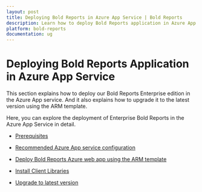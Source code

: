 ```yaml
---
layout: post
title: Deploying Bold Reports in Azure App Service | Bold Reports
description: Learn how to deploy Bold Reports application in Azure App Service and know its prerequisites, recommended specifications, and upgrading to the latest version.
platform: bold-reports
documentation: ug
---
```


# Deploying Bold Reports Application in Azure App Service

This section explains how to deploy our Bold Reports Enterprise edition in the Azure App service. And it also explains how to upgrade it to the latest version using the ARM template.

Here, you can explore the deployment of Enterprise Bold Reports in the Azure App Service in detail.

* [Prerequisites](./../../../administrator-guide/installation/azure-app-service/prerequisites/)

* [Recommended Azure App service configuration](./../../../administrator-guide/installation/azure-app-service/recommendations/)

* [Deploy Bold Reports Azure web app using the ARM template](./../../../administrator-guide/installation/azure-app-service/using-arm-template/)

* [Install Client Libraries](./../../../administrator-guide/installation/azure-app-service/client-libraries/)

* [Upgrade to latest version](./../../../administrator-guide/installation/azure-app-service/upgrade-to-latest/)